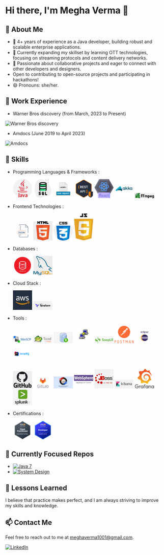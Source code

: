 # Hi there, I'm Megha Verma 👋


## 👀 About Me
- 🔭 4+ years of experience as a Java developer, building robust and scalable enterprise applications.
- 🌱 Currently expanding my skillset by learning OTT technologies, focusing on streaming protocols and content delivery networks.
- 💞️ Passionate about collaborative projects and eager to connect with other developers and designers.
- Open to contributing to open-source projects and participating in hackathons!
- 😄 Pronouns: she/her.

## 🏢 Work Experience

- Warner Bros discovery (from March, 2023 to Present)
<img src="https://github.com/Megha1001/Megha1001/assets/35575924/36a55f0c-a0a2-4a93-b3c0-d5b5d57165e6" alt="Warner Bros discovery" width="300">

- Amdocs (June 2019 to April 2023)
<img src="https://github.com/Megha1001/Megha1001/assets/35575924/86a34b15-1ebb-48ce-9fdf-a72cd5e84d12" alt="Amdocs" width="100">


## 🚀 Skills
- Programming Languages & Frameworks :

  <img src="https://github.com/Megha1001/Megha1001/blob/main/readme-resources/java%20(1).png" width="60"> <img src="https://github.com/Megha1001/Megha1001/blob/main/readme-resources/SQL_icon.png" width="60">  <img src="https://github.com/Megha1001/Megha1001/blob/main/readme-resources/soapAPI_icon.png" width="60"> <img src="https://github.com/Megha1001/Megha1001/blob/main/readme-resources/restApi_icon.png" width="60"> <img src="https://github.com/Megha1001/Megha1001/blob/main/readme-resources/react.png" width="60"> <img src="https://github.com/Megha1001/Megha1001/blob/main/readme-resources/AKKA_icon.png" width="60"> <img src="https://github.com/Megha1001/Megha1001/blob/main/readme-resources/ffmpeg_icon.png" width="60">

- Frontend Technologies :
  
    <img src="https://github.com/Megha1001/Megha1001/blob/main/readme-resources/JSON_icon.png" width="60">   <img src="https://github.com/Megha1001/Megha1001/blob/main/readme-resources/HTML_icon.png" width="60">    <img src="https://github.com/Megha1001/Megha1001/blob/main/readme-resources/CSS_icon.png" width="60">   <img src="https://github.com/Megha1001/Megha1001/blob/main/readme-resources/JS_icon.png" width="60">

- Databases :
  
    <img src="https://github.com/Megha1001/Megha1001/blob/main/readme-resources/Oracle_icon.png" width="60">    <img src="https://github.com/Megha1001/Megha1001/blob/main/readme-resources/MySQL_icon.png" width="60">

- Cloud Stack :
  
    <img src="https://github.com/Megha1001/Megha1001/blob/main/readme-resources/aws_icon.png" width="60">    <img src="https://github.com/Megha1001/Megha1001/blob/main/readme-resources/Terraform_icon.png" width="60">

- Tools :

    <img src="https://github.com/Megha1001/Megha1001/blob/main/readme-resources/WinSCP_icon.png" width="60">   <img src="https://github.com/Megha1001/Megha1001/blob/main/readme-resources/TOAD_icon.png" width="60"> 
    <img src="https://github.com/Megha1001/Megha1001/blob/main/readme-resources/SQLDeveloper_icon.png" width="60">  <img src="https://github.com/Megha1001/Megha1001/blob/main/readme-resources/Putty_icon.png" width="60">
    <img src="https://github.com/Megha1001/Megha1001/blob/main/readme-resources/SoapUI_icon.png" width="60">  <img src="https://github.com/Megha1001/Megha1001/blob/main/readme-resources/Postman_icon.png" width="60"> 
    <img src="https://github.com/Megha1001/Megha1001/blob/main/readme-resources/EclipseIDE_icon.png" width="60">  <img src="https://github.com/Megha1001/Megha1001/blob/main/readme-resources/Intellij_icon.png" width="60"> 

    <img src="https://github.com/Megha1001/Megha1001/blob/main/readme-resources/GITHub_icon.png" width="60">  <img src="https://github.com/Megha1001/Megha1001/blob/main/readme-resources/GitLab_icon.png" width="60"> 
    <img src="https://github.com/Megha1001/Megha1001/blob/main/readme-resources/BeyondComparator_icon.png" width="60">   <img src="https://github.com/Megha1001/Megha1001/blob/main/readme-resources/WebSphere_icon.png" width="60">
    <img src="https://github.com/Megha1001/Megha1001/blob/main/readme-resources/JBOSS_icon.png" width="60">   <img src="https://github.com/Megha1001/Megha1001/blob/main/readme-resources/kibana_icon.png" width="60"> 
    <img src="https://github.com/Megha1001/Megha1001/blob/main/readme-resources/Grafana_icon.png" width="60">   <img src="https://github.com/Megha1001/Megha1001/blob/main/readme-resources/Splunk_icon.png" width="60">  

- Certifications :
  
   <img src="https://github.com/Megha1001/Megha1001/blob/main/readme-resources/AWS%20Certified%20Cloud%20Practitioner.png" width="60">  <img src="https://github.com/Megha1001/Megha1001/blob/main/readme-resources/AWS%20Certified%20Developer%20Associate.png" width="60">

  
## 🔗 Currently Focused Repos
- [![Java 7](https://img.shields.io/badge/Java-7-blue?style=for-the-badge&logo=java&logoColor=white)](https://github.com/Megha1001/Java_Jan2024)
- [![System Design](https://img.shields.io/badge/System_Design-BrainStorming-yellow?style=for-the-badge&logo=data:image/png;base64,iVBORw0KGgoAAAANSUhEUgAAAB4AAAAeCAMAAAAM7l6QAAAABGdBTUEAALGPC/xhBQAAAAFzUkdCAK7OHOkAAABPUExURd////z8/Pm5ubp6enr6+vs7Ozv7+/x8fH19fX29vb39/f4+Pj5+fn6+/r6+vz8/Pz9/f3+/v7////wAAAP///wBZrKgAAAAcSURBVBhXY5hh/vx9Dp+HgAAB7OwZTRpfegAAAABJRU5ErkJggg==)](https://github.com/Megha1001/System-Design)

## 🎉 Lessons Learned
I believe that practice makes perfect, and I am always striving to improve my skills and knowledge.

## 📫 Contact Me
Feel free to reach out to me at meghaverma1001@gmail.com.

[![LinkedIn](https://img.shields.io/badge/linkedin-0A66C2?style=for-the-badge&logo=linkedin&logoColor=white)](https://www.linkedin.com/in/megha-verma-37658315b/)
